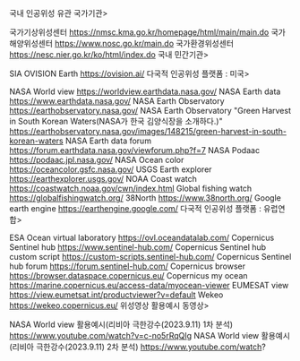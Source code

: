 국내 인공위성 유관 국가기관>

국가기상위성센터 https://nmsc.kma.go.kr/homepage/html/main/main.do
국가해양위성센터 https://www.nosc.go.kr/main.do
국가환경위성센터 https://nesc.nier.go.kr/ko/html/index.do
국내 민간기관>

SIA OVISION Earth https://ovision.ai/
다국적 인공위성 플랫폼 : 미국>

NASA World view https://worldview.earthdata.nasa.gov/
NASA Earth data https://www.earthdata.nasa.gov/
NASA Earth Observatory https://earthobservatory.nasa.gov/
NASA Earth Observatory "Green Harvest in South Korean Waters(NASA가 한국 김양식장을 소개하다.)" https://earthobservatory.nasa.gov/images/148215/green-harvest-in-south-korean-waters
NASA Earth data forum https://forum.earthdata.nasa.gov/viewforum.php?f=7
NASA Podaac https://podaac.jpl.nasa.gov/
NASA Ocean color https://oceancolor.gsfc.nasa.gov/
USGS Earth explorer https://earthexplorer.usgs.gov/
NOAA Coast watch https://coastwatch.noaa.gov/cwn/index.html
Global fishing watch https://globalfishingwatch.org/
38North https://www.38north.org/
Google earth engine https://earthengine.google.com/
다국적 인공위성 플랫폼 : 유럽연합>

ESA Ocean virtual laboratory https://ovl.oceandatalab.com/
Copernicus Sentinel hub https://www.sentinel-hub.com/
Copernicus Sentinel hub custom script https://custom-scripts.sentinel-hub.com/
Copernicus Sentinel hub forum https://forum.sentinel-hub.com/
Copernicus browser https://browser.dataspace.copernicus.eu/
Copernicus my ocean https://marine.copernicus.eu/access-data/myocean-viewer
EUMESAT view https://view.eumetsat.int/productviewer?v=default
Wekeo https://wekeo.copernicus.eu/
위성영상 활용예시 동영상>

NASA World view 활용예시(리비아 극한강수(2023.9.11) 1차 분석) https://www.youtube.com/watch?v=c-no5rRqQIg
NASA World view 활용예시(리비아 극한강수(2023.9.11) 2차 분석) https://www.youtube.com/watch?


